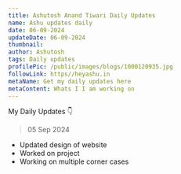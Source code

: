 ```yaml
---
title: Ashutosh Anand Tiwari Daily Updates
name: Ashu updates daily
date: 06-09-2024
updateDate: 06-09-2024
thumbnail: 
author: Ashutosh
tags: Daily updates
profilePic: /public/images/blogs/1000120935.jpg
followLink: https//heyashu.in
metaName: Get my daily updates here
metaContent: Whats I I am working on
---
```

My Daily Updates 👇

> 05 Sep 2024

* Updated design of website
* Worked on project
* Working on multiple corner cases
